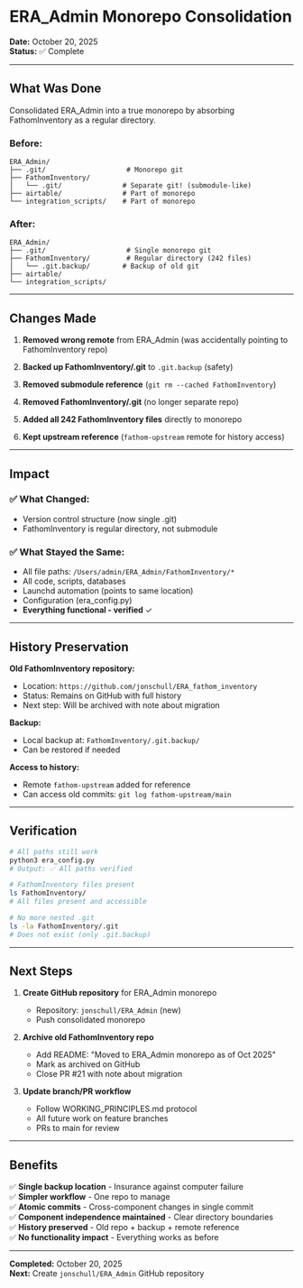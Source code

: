# ERA_Admin Monorepo Consolidation

**Date:** October 20, 2025  
**Status:** ✅ Complete

---

## What Was Done

Consolidated ERA_Admin into a true monorepo by absorbing FathomInventory as a regular directory.

### Before:
```
ERA_Admin/
├── .git/                    # Monorepo git
├── FathomInventory/
│   └── .git/               # Separate git! (submodule-like)
├── airtable/               # Part of monorepo
└── integration_scripts/    # Part of monorepo
```

### After:
```
ERA_Admin/
├── .git/                    # Single monorepo git
├── FathomInventory/         # Regular directory (242 files)
│   └── .git.backup/        # Backup of old git
├── airtable/
└── integration_scripts/
```

---

## Changes Made

1. **Removed wrong remote** from ERA_Admin (was accidentally pointing to FathomInventory repo)

2. **Backed up FathomInventory/.git** to `.git.backup` (safety)

3. **Removed submodule reference** (`git rm --cached FathomInventory`)

4. **Removed FathomInventory/.git** (no longer separate repo)

5. **Added all 242 FathomInventory files** directly to monorepo

6. **Kept upstream reference** (`fathom-upstream` remote for history access)

---

## Impact

### ✅ What Changed:
- Version control structure (now single .git)
- FathomInventory is regular directory, not submodule

### ✅ What Stayed the Same:
- All file paths: `/Users/admin/ERA_Admin/FathomInventory/*`
- All code, scripts, databases
- Launchd automation (points to same location)
- Configuration (era_config.py)
- **Everything functional - verified** ✓

---

## History Preservation

**Old FathomInventory repository:**
- Location: `https://github.com/jonschull/ERA_fathom_inventory`
- Status: Remains on GitHub with full history
- Next step: Will be archived with note about migration

**Backup:**
- Local backup at: `FathomInventory/.git.backup/`
- Can be restored if needed

**Access to history:**
- Remote `fathom-upstream` added for reference
- Can access old commits: `git log fathom-upstream/main`

---

## Verification

```bash
# All paths still work
python3 era_config.py
# Output: ✅ All paths verified

# FathomInventory files present
ls FathomInventory/
# All files present and accessible

# No more nested .git
ls -la FathomInventory/.git
# Does not exist (only .git.backup)
```

---

## Next Steps

1. **Create GitHub repository** for ERA_Admin monorepo
   - Repository: `jonschull/ERA_Admin` (new)
   - Push consolidated monorepo

2. **Archive old FathomInventory repo**
   - Add README: "Moved to ERA_Admin monorepo as of Oct 2025"
   - Mark as archived on GitHub
   - Close PR #21 with note about migration

3. **Update branch/PR workflow**
   - Follow WORKING_PRINCIPLES.md protocol
   - All future work on feature branches
   - PRs to main for review

---

## Benefits

✅ **Single backup location** - Insurance against computer failure  
✅ **Simpler workflow** - One repo to manage  
✅ **Atomic commits** - Cross-component changes in single commit  
✅ **Component independence maintained** - Clear directory boundaries  
✅ **History preserved** - Old repo + backup + remote reference  
✅ **No functionality impact** - Everything works as before

---

**Completed:** October 20, 2025  
**Next:** Create `jonschull/ERA_Admin` GitHub repository
